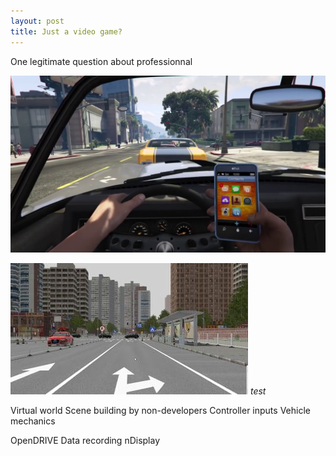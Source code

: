 ```yaml
---
layout: post
title: Just a video game?
---
```


One legitimate question about professionnal 

![Grand Theft Auto 5](../images/gta5.jpg?v=4&s=200)

![VIRES VTD](../images/vires_vtd.jpg?v=4&s=200)
*test*

Virtual world
Scene building by non-developers
Controller inputs
Vehicle mechanics

OpenDRIVE
Data recording
nDisplay